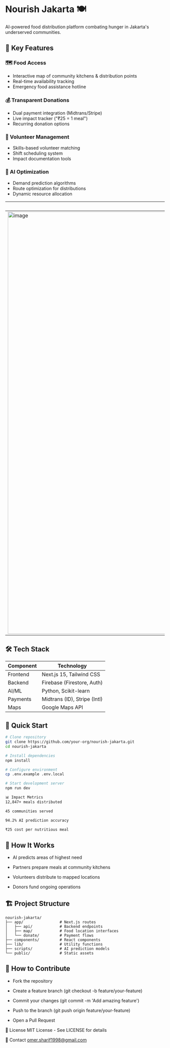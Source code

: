 # Nourish Jakarta 🍽️

AI-powered food distribution platform combating hunger in Jakarta's underserved communities.

## 🌟 Key Features

### 🗺️ Food Access
- Interactive map of community kitchens & distribution points
- Real-time availability tracking
- Emergency food assistance hotline

### 💰 Transparent Donations
- Dual payment integration (Midtrans/Stripe)
- Live impact tracker ("₹25 = 1 meal")
- Recurring donation options

### 🤝 Volunteer Management
- Skills-based volunteer matching
- Shift scheduling system
- Impact documentation tools

### 🤖 AI Optimization
- Demand prediction algorithms
- Route optimization for distributions
- Dynamic resource allocation

|  Landing Page 🌐                       |
| --------------------------  | 
| <img width="2820" height="1332" alt="image" src="https://github.com/user-attachments/assets/9dca1cb2-7e64-4a63-9e33-c85fcec22731" />| 

## 🛠️ Tech Stack

| Component | Technology |
|-----------|------------|
| Frontend | Next.js 15, Tailwind CSS |
| Backend | Firebase (Firestore, Auth) |
| AI/ML | Python, Scikit-learn |
| Payments | Midtrans (ID), Stripe (Intl) |
| Maps | Google Maps API |

## 🚀 Quick Start

```bash
# Clone repository
git clone https://github.com/your-org/nourish-jakarta.git
cd nourish-jakarta
```
```bash
# Install dependencies
npm install
```
```bash
# Configure environment
cp .env.example .env.local
```
```bash
# Start development server
npm run dev
```
```bash
📊 Impact Metrics
12,847+ meals distributed

45 communities served

94.2% AI prediction accuracy

₹25 cost per nutritious meal
```
## 🌱 How It Works
- AI predicts areas of highest need

- Partners prepare meals at community kitchens

- Volunteers distribute to mapped locations

- Donors fund ongoing operations

## 🏗️ Project Structure
```text
nourish-jakarta/
├── app/                # Next.js routes
│   ├── api/            # Backend endpoints
│   ├── map/            # Food location interfaces
│   └── donate/         # Payment flows
├── components/         # React components
├── lib/                # Utility functions
├── scripts/            # AI prediction models
└── public/             # Static assets
```
## 🤝 How to Contribute
- Fork the repository

- Create a feature branch (git checkout -b feature/your-feature)

- Commit your changes (git commit -m 'Add amazing feature')

- Push to the branch (git push origin feature/your-feature)

- Open a Pull Request

📄 License
MIT License - See LICENSE for details

📧 Contact
omer.sharif1998@gmail.com
